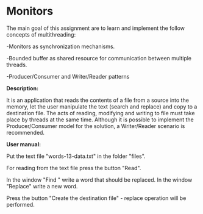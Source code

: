 # Monitors
The main goal of this assignment are to learn and implement the follow concepts of multithreading:

-Monitors as synchronization mechanisms.

-Bounded buffer as shared resource for communication between multiple threads.

-Producer/Consumer and Writer/Reader patterns





**Description:**

It is an application that reads the contents of a file from a source into the memory, let the user manipulate the text (search
and replace) and copy to a destination file. The acts of reading, modifying and writing to file must take place by threads at the same
time. Although it is possible to implement the Producer/Consumer model for the solution, a Writer/Reader scenario is recommended.





**User manual:**

Put the text file "words-13-data.txt" in the folder "files".

For reading from the text file press the button "Read".

In the window "Find " write a word that should be replaced. In the window "Replace" write a new word.

Press the button "Create the destination file" - replace operation will be performed. 
